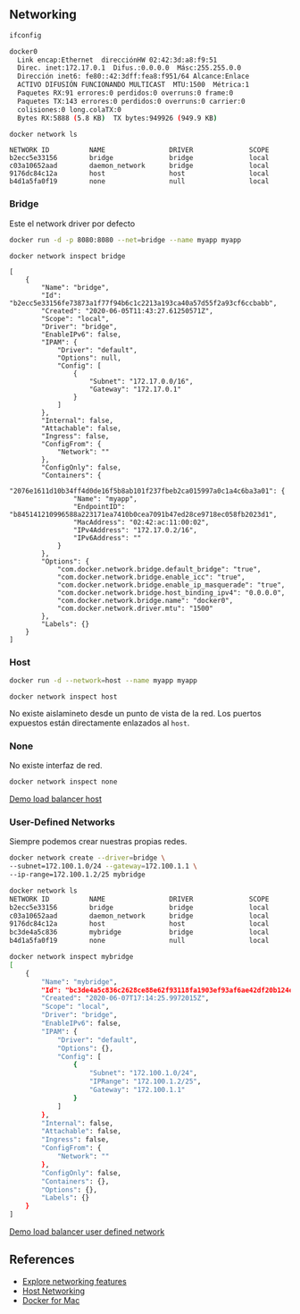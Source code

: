 ## Networking

```bash
ifconfig
```

```bash
docker0   
  Link encap:Ethernet  direcciónHW 02:42:3d:a8:f9:51  
  Direc. inet:172.17.0.1  Difus.:0.0.0.0  Másc:255.255.0.0
  Dirección inet6: fe80::42:3dff:fea8:f951/64 Alcance:Enlace
  ACTIVO DIFUSIÓN FUNCIONANDO MULTICAST  MTU:1500  Métrica:1
  Paquetes RX:91 errores:0 perdidos:0 overruns:0 frame:0
  Paquetes TX:143 errores:0 perdidos:0 overruns:0 carrier:0
  colisiones:0 long.colaTX:0 
  Bytes RX:5888 (5.8 KB)  TX bytes:949926 (949.9 KB)
```

```bash
docker network ls
```

```
NETWORK ID          NAME                DRIVER              SCOPE
b2ecc5e33156        bridge              bridge              local
c03a10652aad        daemon_network      bridge              local
9176dc84c12a        host                host                local
b4d1a5fa0f19        none                null                local
```

### Bridge

Este el network driver por defecto

```bash
docker run -d -p 8080:8080 --net=bridge --name myapp myapp
```

```
docker network inspect bridge
```

```
[
    {
        "Name": "bridge",
        "Id": "b2ecc5e33156fe73873a1f77f94b6c1c2213a193ca40a57d55f2a93cf6ccbabb",
        "Created": "2020-06-05T11:43:27.61250571Z",
        "Scope": "local",
        "Driver": "bridge",
        "EnableIPv6": false,
        "IPAM": {
            "Driver": "default",
            "Options": null,
            "Config": [
                {
                    "Subnet": "172.17.0.0/16",
                    "Gateway": "172.17.0.1"
                }
            ]
        },
        "Internal": false,
        "Attachable": false,
        "Ingress": false,
        "ConfigFrom": {
            "Network": ""
        },
        "ConfigOnly": false,
        "Containers": {
            "2076e1611d10b34ff4d0de16f5b8ab101f237fbeb2ca015997a0c1a4c6ba3a01": {
                "Name": "myapp",
                "EndpointID": "b845141210996588a223171ea7410b0cea7091b47ed28ce9718ec058fb2023d1",
                "MacAddress": "02:42:ac:11:00:02",
                "IPv4Address": "172.17.0.2/16",
                "IPv6Address": ""
            }
        },
        "Options": {
            "com.docker.network.bridge.default_bridge": "true",
            "com.docker.network.bridge.enable_icc": "true",
            "com.docker.network.bridge.enable_ip_masquerade": "true",
            "com.docker.network.bridge.host_binding_ipv4": "0.0.0.0",
            "com.docker.network.bridge.name": "docker0",
            "com.docker.network.driver.mtu": "1500"
        },
        "Labels": {}
    }
]
```

### Host

```bash
docker run -d --network=host --name myapp myapp
```

```
docker network inspect host
```

No existe aislamineto desde un punto de vista de la red. Los puertos expuestos están directamente enlazados al `host`.

### None

No existe interfaz de red.

```bash
docker network inspect none
```

[Demo load balancer host](04_networking/00_load_balancer_host)

### User-Defined Networks

Siempre podemos crear nuestras propias redes.

```bash
docker network create --driver=bridge \
--subnet=172.100.1.0/24 --gateway=172.100.1.1 \
--ip-range=172.100.1.2/25 mybridge
```

```bash
docker network ls
NETWORK ID          NAME                DRIVER              SCOPE
b2ecc5e33156        bridge              bridge              local
c03a10652aad        daemon_network      bridge              local
9176dc84c12a        host                host                local
bc3de4a5c836        mybridge            bridge              local
b4d1a5fa0f19        none                null                local
```

```bash
docker network inspect mybridge
[
    {
        "Name": "mybridge",
        "Id": "bc3de4a5c836c2628ce88e62f93118fa1903ef93af6ae42df20b124ee353c1ec",
        "Created": "2020-06-07T17:14:25.9972015Z",
        "Scope": "local",
        "Driver": "bridge",
        "EnableIPv6": false,
        "IPAM": {
            "Driver": "default",
            "Options": {},
            "Config": [
                {
                    "Subnet": "172.100.1.0/24",
                    "IPRange": "172.100.1.2/25",
                    "Gateway": "172.100.1.1"
                }
            ]
        },
        "Internal": false,
        "Attachable": false,
        "Ingress": false,
        "ConfigFrom": {
            "Network": ""
        },
        "ConfigOnly": false,
        "Containers": {},
        "Options": {},
        "Labels": {}
    }
]
```

[Demo load balancer user defined network](04_networking/01_load_balancer_user_defined_network)

## References

- [Explore networking features](https://docs.docker.com/desktop/networking/)
- [Host Networking](https://docs.docker.com/desktop/networking/)
- [Docker for Mac](https://gist.github.com/BretFisher/5e1a0c7bcca4c735e716abf62afad389)
